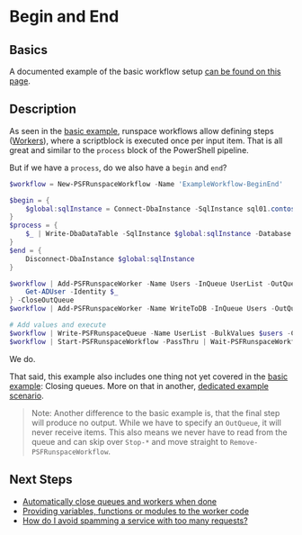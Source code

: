 ﻿---
sidebar_position: 2
---

# Begin and End

## Basics

A documented example of the basic workflow setup [can be found on this page](examples-simple.md).

## Description

As seen in the [basic example](examples-simple.md), runspace workflows allow defining steps ([Workers](../Core/worker.md)), where a scriptblock is executed once per input item.
That is all great and similar to the `process` block of the PowerShell pipeline.

But if we have a `process`, do we also have a `begin` and `end`?

```powershell
$workflow = New-PSFRunspaceWorkflow -Name 'ExampleWorkflow-BeginEnd'

$begin = {
    $global:sqlInstance = Connect-DbaInstance -SqlInstance sql01.contoso.com\userdb
}
$process = {
    $_ | Write-DbaDataTable -SqlInstance $global:sqlInstance -Database userDB -Table Users
}
$end = {
    Disconnect-DbaInstance $global:sqlInstance
}

$workflow | Add-PSFRunspaceWorker -Name Users -InQueue UserList -OutQueue Users -Count 5 -ScriptBlock {
    Get-ADUser -Identity $_
} -CloseOutQueue
$workflow | Add-PSFRunspaceWorker -Name WriteToDB -InQueue Users -OutQueue Done -Count 1 -Begin $begin -ScriptBlock $process -End $end -CloseOutQueue

# Add values and execute
$workflow | Write-PSFRunspaceQueue -Name UserList -BulkValues $users -Close
$workflow | Start-PSFRunspaceWorkflow -PassThru | Wait-PSFRunspaceWorkflow -WorkerName WriteToDB -Closed -PassThru | Remove-PSFRunspaceWorkflow
```

We do.

That said, this example also includes one thing not yet covered in the [basic example](examples-simple.md): Closing queues.
More on that in another, [dedicated example scenario](examples-auto-close.md).

> Note: Another difference to the basic example is, that the final step will produce no output. While we have to specify an `OutQueue`, it will never receive items. This also means we never have to read from the queue and can skip over `Stop-*` and move straight to `Remove-PSFRunspaceWorkflow`.

## Next Steps

+ [Automatically close queues and workers when done](examples-auto-close.md)
+ [Providing variables, functions or modules to the worker code](examples-resources.md)
+ [How do I avoid spamming a service with too many requests?](examples-throttling.md)
